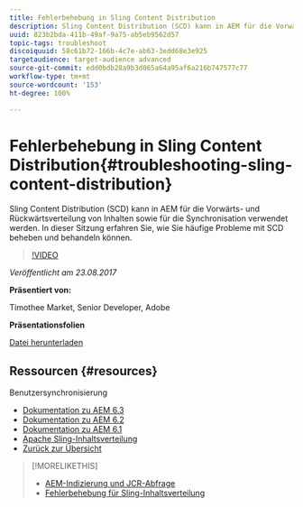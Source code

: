 ```yaml
---
title: Fehlerbehebung in Sling Content Distribution
description: Sling Content Distribution (SCD) kann in AEM für die Vorwärts- und Rückwärtsverteilung von Inhalten sowie für die Synchronisation verwendet werden. In dieser Sitzung erfahren Sie, wie Sie häufige Probleme mit SCD beheben und behandeln können.
uuid: 823b2bda-411b-49af-9a75-ab5eb9562d57
topic-tags: troubleshoot
discoiquuid: 58c61b72-166b-4c7e-ab63-3edd68e3e925
targetaudience: target-audience advanced
source-git-commit: edd0bdb28a9b3d065a64a95af6a216b747577c77
workflow-type: tm+mt
source-wordcount: '153'
ht-degree: 100%

---
```


# Fehlerbehebung in Sling Content Distribution{#troubleshooting-sling-content-distribution}

Sling Content Distribution (SCD) kann in AEM für die Vorwärts- und Rückwärtsverteilung von Inhalten sowie für die Synchronisation verwendet werden. In dieser Sitzung erfahren Sie, wie Sie häufige Probleme mit SCD beheben und behandeln können.

>[!VIDEO](https://video.tv.adobe.com/v/19451/?quality=9)

*Veröffentlicht am 23.08.2017*

**Präsentiert von:**

Timothee Market, Senior Developer, Adobe

**Präsentationsfolien**

[Datei herunterladen](assets/aem-gems-scd.pdf)

## Ressourcen {#resources}

Benutzersynchronisierung

* [Dokumentation zu AEM 6.3](https://docs.adobe.com/docs/de/aem/6-3/administer/security/security/sync.html)
* [Dokumentation zu AEM 6.2](https://docs.adobe.com/docs/de/aem/6-2/administer/security/security/sync.html)
* [Dokumentation zu AEM 6.1](https://docs.adobe.com/docs/de/aem/6-1/administer/security/security/sync.html)
* [Apache Sling-Inhaltsverteilung](https://sling.apache.org/documentation/bundles/content-distribution.html)
* [Zurück zur Übersicht](https://helpx.adobe.com/de/experience-manager/kt/eseminars/gems/aem-index.html)

>[!MORELIKETHIS]
>
>* [AEM-Indizierung und JCR-Abfrage](aem-indexing-jcr-query.md)
>* [Fehlerbehebung für Sling-Inhaltsverteilung](aem-troubleshooting-sling.md)

